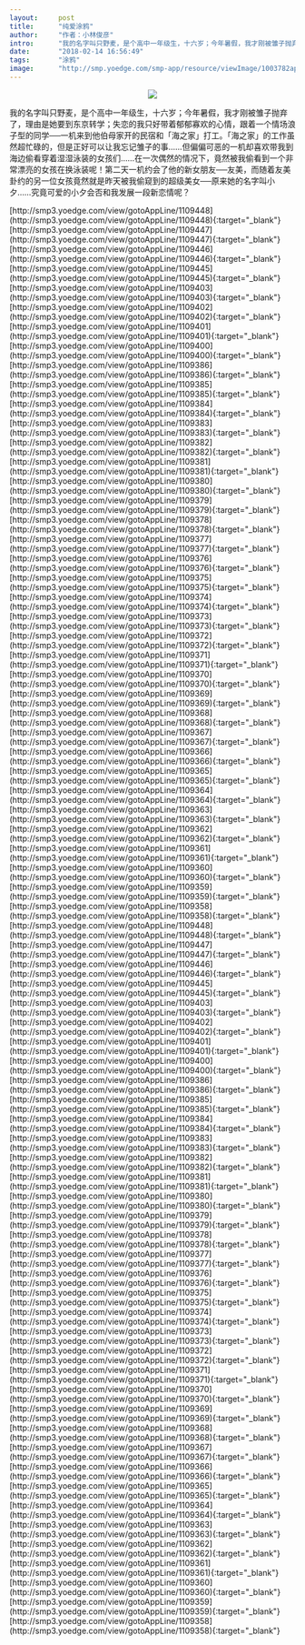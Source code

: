 ```yaml
---
layout:     post
title:      "纯爱涂鸦"
author:     "作者：小林俊彦"
intro:      "我的名字叫只野麦，是个高中一年级生，十六岁；今年暑假，我才刚被雏子抛弃了，理由是她要到东京转学；失恋的我只好带着郁郁寡欢的心情，跟着一个情场浪子型的同学──一机来到他伯母家开的民宿和「海之家」打工。「海之家」的工作虽然超忙碌的，但是正好可以让我忘记雏子的事……但偏偏可恶的一机却喜欢带我到海边偷看穿着湿湿泳装的女孩们……在一次偶然的情况下，竟然被我偷看到一个非常漂亮的女孩在换泳装呢！第二天一机约会了他的新女朋友──友美，而随着友美卦约的另一位女孩竟然就是昨天被我偷窥到的超级美女──原来她的名字叫小夕……究竟可爱的小夕会否和我发展一段新恋情呢？"
date:       "2018-02-14 16:56:49"
tags:       "涂鸦"
image:      "http://smp.yoedge.com/smp-app/resource/viewImage/1003782appline.png"
---
```

<div style="text-align: center">
<p><img src="http://smp.yoedge.com/smp-app/resource/viewImage/1003782appline.png"/></p>
</div>
<p class="post-meta">
<span>我的名字叫只野麦，是个高中一年级生，十六岁；今年暑假，我才刚被雏子抛弃了，理由是她要到东京转学；失恋的我只好带着郁郁寡欢的心情，跟着一个情场浪子型的同学──一机来到他伯母家开的民宿和「海之家」打工。「海之家」的工作虽然超忙碌的，但是正好可以让我忘记雏子的事……但偏偏可恶的一机却喜欢带我到海边偷看穿着湿湿泳装的女孩们……在一次偶然的情况下，竟然被我偷看到一个非常漂亮的女孩在换泳装呢！第二天一机约会了他的新女朋友──友美，而随着友美卦约的另一位女孩竟然就是昨天被我偷窥到的超级美女──原来她的名字叫小夕……究竟可爱的小夕会否和我发展一段新恋情呢？</span>
</p>
[http://smp3.yoedge.com/view/gotoAppLine/1109448](http://smp3.yoedge.com/view/gotoAppLine/1109448){:target="_blank"}
[http://smp3.yoedge.com/view/gotoAppLine/1109447](http://smp3.yoedge.com/view/gotoAppLine/1109447){:target="_blank"}
[http://smp3.yoedge.com/view/gotoAppLine/1109446](http://smp3.yoedge.com/view/gotoAppLine/1109446){:target="_blank"}
[http://smp3.yoedge.com/view/gotoAppLine/1109445](http://smp3.yoedge.com/view/gotoAppLine/1109445){:target="_blank"}
[http://smp3.yoedge.com/view/gotoAppLine/1109403](http://smp3.yoedge.com/view/gotoAppLine/1109403){:target="_blank"}
[http://smp3.yoedge.com/view/gotoAppLine/1109402](http://smp3.yoedge.com/view/gotoAppLine/1109402){:target="_blank"}
[http://smp3.yoedge.com/view/gotoAppLine/1109401](http://smp3.yoedge.com/view/gotoAppLine/1109401){:target="_blank"}
[http://smp3.yoedge.com/view/gotoAppLine/1109400](http://smp3.yoedge.com/view/gotoAppLine/1109400){:target="_blank"}
[http://smp3.yoedge.com/view/gotoAppLine/1109386](http://smp3.yoedge.com/view/gotoAppLine/1109386){:target="_blank"}
[http://smp3.yoedge.com/view/gotoAppLine/1109385](http://smp3.yoedge.com/view/gotoAppLine/1109385){:target="_blank"}
[http://smp3.yoedge.com/view/gotoAppLine/1109384](http://smp3.yoedge.com/view/gotoAppLine/1109384){:target="_blank"}
[http://smp3.yoedge.com/view/gotoAppLine/1109383](http://smp3.yoedge.com/view/gotoAppLine/1109383){:target="_blank"}
[http://smp3.yoedge.com/view/gotoAppLine/1109382](http://smp3.yoedge.com/view/gotoAppLine/1109382){:target="_blank"}
[http://smp3.yoedge.com/view/gotoAppLine/1109381](http://smp3.yoedge.com/view/gotoAppLine/1109381){:target="_blank"}
[http://smp3.yoedge.com/view/gotoAppLine/1109380](http://smp3.yoedge.com/view/gotoAppLine/1109380){:target="_blank"}
[http://smp3.yoedge.com/view/gotoAppLine/1109379](http://smp3.yoedge.com/view/gotoAppLine/1109379){:target="_blank"}
[http://smp3.yoedge.com/view/gotoAppLine/1109378](http://smp3.yoedge.com/view/gotoAppLine/1109378){:target="_blank"}
[http://smp3.yoedge.com/view/gotoAppLine/1109377](http://smp3.yoedge.com/view/gotoAppLine/1109377){:target="_blank"}
[http://smp3.yoedge.com/view/gotoAppLine/1109376](http://smp3.yoedge.com/view/gotoAppLine/1109376){:target="_blank"}
[http://smp3.yoedge.com/view/gotoAppLine/1109375](http://smp3.yoedge.com/view/gotoAppLine/1109375){:target="_blank"}
[http://smp3.yoedge.com/view/gotoAppLine/1109374](http://smp3.yoedge.com/view/gotoAppLine/1109374){:target="_blank"}
[http://smp3.yoedge.com/view/gotoAppLine/1109373](http://smp3.yoedge.com/view/gotoAppLine/1109373){:target="_blank"}
[http://smp3.yoedge.com/view/gotoAppLine/1109372](http://smp3.yoedge.com/view/gotoAppLine/1109372){:target="_blank"}
[http://smp3.yoedge.com/view/gotoAppLine/1109371](http://smp3.yoedge.com/view/gotoAppLine/1109371){:target="_blank"}
[http://smp3.yoedge.com/view/gotoAppLine/1109370](http://smp3.yoedge.com/view/gotoAppLine/1109370){:target="_blank"}
[http://smp3.yoedge.com/view/gotoAppLine/1109369](http://smp3.yoedge.com/view/gotoAppLine/1109369){:target="_blank"}
[http://smp3.yoedge.com/view/gotoAppLine/1109368](http://smp3.yoedge.com/view/gotoAppLine/1109368){:target="_blank"}
[http://smp3.yoedge.com/view/gotoAppLine/1109367](http://smp3.yoedge.com/view/gotoAppLine/1109367){:target="_blank"}
[http://smp3.yoedge.com/view/gotoAppLine/1109366](http://smp3.yoedge.com/view/gotoAppLine/1109366){:target="_blank"}
[http://smp3.yoedge.com/view/gotoAppLine/1109365](http://smp3.yoedge.com/view/gotoAppLine/1109365){:target="_blank"}
[http://smp3.yoedge.com/view/gotoAppLine/1109364](http://smp3.yoedge.com/view/gotoAppLine/1109364){:target="_blank"}
[http://smp3.yoedge.com/view/gotoAppLine/1109363](http://smp3.yoedge.com/view/gotoAppLine/1109363){:target="_blank"}
[http://smp3.yoedge.com/view/gotoAppLine/1109362](http://smp3.yoedge.com/view/gotoAppLine/1109362){:target="_blank"}
[http://smp3.yoedge.com/view/gotoAppLine/1109361](http://smp3.yoedge.com/view/gotoAppLine/1109361){:target="_blank"}
[http://smp3.yoedge.com/view/gotoAppLine/1109360](http://smp3.yoedge.com/view/gotoAppLine/1109360){:target="_blank"}
[http://smp3.yoedge.com/view/gotoAppLine/1109359](http://smp3.yoedge.com/view/gotoAppLine/1109359){:target="_blank"}
[http://smp3.yoedge.com/view/gotoAppLine/1109358](http://smp3.yoedge.com/view/gotoAppLine/1109358){:target="_blank"}
[http://smp3.yoedge.com/view/gotoAppLine/1109448](http://smp3.yoedge.com/view/gotoAppLine/1109448){:target="_blank"}
[http://smp3.yoedge.com/view/gotoAppLine/1109447](http://smp3.yoedge.com/view/gotoAppLine/1109447){:target="_blank"}
[http://smp3.yoedge.com/view/gotoAppLine/1109446](http://smp3.yoedge.com/view/gotoAppLine/1109446){:target="_blank"}
[http://smp3.yoedge.com/view/gotoAppLine/1109445](http://smp3.yoedge.com/view/gotoAppLine/1109445){:target="_blank"}
[http://smp3.yoedge.com/view/gotoAppLine/1109403](http://smp3.yoedge.com/view/gotoAppLine/1109403){:target="_blank"}
[http://smp3.yoedge.com/view/gotoAppLine/1109402](http://smp3.yoedge.com/view/gotoAppLine/1109402){:target="_blank"}
[http://smp3.yoedge.com/view/gotoAppLine/1109401](http://smp3.yoedge.com/view/gotoAppLine/1109401){:target="_blank"}
[http://smp3.yoedge.com/view/gotoAppLine/1109400](http://smp3.yoedge.com/view/gotoAppLine/1109400){:target="_blank"}
[http://smp3.yoedge.com/view/gotoAppLine/1109386](http://smp3.yoedge.com/view/gotoAppLine/1109386){:target="_blank"}
[http://smp3.yoedge.com/view/gotoAppLine/1109385](http://smp3.yoedge.com/view/gotoAppLine/1109385){:target="_blank"}
[http://smp3.yoedge.com/view/gotoAppLine/1109384](http://smp3.yoedge.com/view/gotoAppLine/1109384){:target="_blank"}
[http://smp3.yoedge.com/view/gotoAppLine/1109383](http://smp3.yoedge.com/view/gotoAppLine/1109383){:target="_blank"}
[http://smp3.yoedge.com/view/gotoAppLine/1109382](http://smp3.yoedge.com/view/gotoAppLine/1109382){:target="_blank"}
[http://smp3.yoedge.com/view/gotoAppLine/1109381](http://smp3.yoedge.com/view/gotoAppLine/1109381){:target="_blank"}
[http://smp3.yoedge.com/view/gotoAppLine/1109380](http://smp3.yoedge.com/view/gotoAppLine/1109380){:target="_blank"}
[http://smp3.yoedge.com/view/gotoAppLine/1109379](http://smp3.yoedge.com/view/gotoAppLine/1109379){:target="_blank"}
[http://smp3.yoedge.com/view/gotoAppLine/1109378](http://smp3.yoedge.com/view/gotoAppLine/1109378){:target="_blank"}
[http://smp3.yoedge.com/view/gotoAppLine/1109377](http://smp3.yoedge.com/view/gotoAppLine/1109377){:target="_blank"}
[http://smp3.yoedge.com/view/gotoAppLine/1109376](http://smp3.yoedge.com/view/gotoAppLine/1109376){:target="_blank"}
[http://smp3.yoedge.com/view/gotoAppLine/1109375](http://smp3.yoedge.com/view/gotoAppLine/1109375){:target="_blank"}
[http://smp3.yoedge.com/view/gotoAppLine/1109374](http://smp3.yoedge.com/view/gotoAppLine/1109374){:target="_blank"}
[http://smp3.yoedge.com/view/gotoAppLine/1109373](http://smp3.yoedge.com/view/gotoAppLine/1109373){:target="_blank"}
[http://smp3.yoedge.com/view/gotoAppLine/1109372](http://smp3.yoedge.com/view/gotoAppLine/1109372){:target="_blank"}
[http://smp3.yoedge.com/view/gotoAppLine/1109371](http://smp3.yoedge.com/view/gotoAppLine/1109371){:target="_blank"}
[http://smp3.yoedge.com/view/gotoAppLine/1109370](http://smp3.yoedge.com/view/gotoAppLine/1109370){:target="_blank"}
[http://smp3.yoedge.com/view/gotoAppLine/1109369](http://smp3.yoedge.com/view/gotoAppLine/1109369){:target="_blank"}
[http://smp3.yoedge.com/view/gotoAppLine/1109368](http://smp3.yoedge.com/view/gotoAppLine/1109368){:target="_blank"}
[http://smp3.yoedge.com/view/gotoAppLine/1109367](http://smp3.yoedge.com/view/gotoAppLine/1109367){:target="_blank"}
[http://smp3.yoedge.com/view/gotoAppLine/1109366](http://smp3.yoedge.com/view/gotoAppLine/1109366){:target="_blank"}
[http://smp3.yoedge.com/view/gotoAppLine/1109365](http://smp3.yoedge.com/view/gotoAppLine/1109365){:target="_blank"}
[http://smp3.yoedge.com/view/gotoAppLine/1109364](http://smp3.yoedge.com/view/gotoAppLine/1109364){:target="_blank"}
[http://smp3.yoedge.com/view/gotoAppLine/1109363](http://smp3.yoedge.com/view/gotoAppLine/1109363){:target="_blank"}
[http://smp3.yoedge.com/view/gotoAppLine/1109362](http://smp3.yoedge.com/view/gotoAppLine/1109362){:target="_blank"}
[http://smp3.yoedge.com/view/gotoAppLine/1109361](http://smp3.yoedge.com/view/gotoAppLine/1109361){:target="_blank"}
[http://smp3.yoedge.com/view/gotoAppLine/1109360](http://smp3.yoedge.com/view/gotoAppLine/1109360){:target="_blank"}
[http://smp3.yoedge.com/view/gotoAppLine/1109359](http://smp3.yoedge.com/view/gotoAppLine/1109359){:target="_blank"}
[http://smp3.yoedge.com/view/gotoAppLine/1109358](http://smp3.yoedge.com/view/gotoAppLine/1109358){:target="_blank"}


